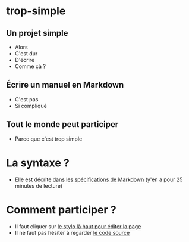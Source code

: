 # trop-simple
## Un projet simple

- Alors
- C'est dur
- D'écrire 
- Comme çà ?


## Écrire un manuel en Markdown

- C'est pas
- Si compliqué

## Tout le monde peut participer

- Parce que c'est trop simple

# La syntaxe ?

- Elle est décrite [dans les spécifications de Markdown](https://daringfireball.net/projects/markdown/syntax) (y'en a pour 25 minutes de lecture)

# Comment participer ?

- Il faut cliquer sur [le stylo là haut pour éditer la page]()
- Il ne faut pas hésiter à regarder [le code source]()
